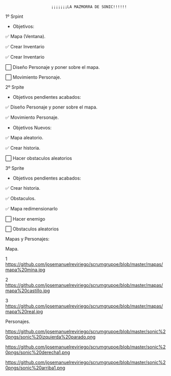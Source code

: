                         ¡¡¡¡¡¡¡LA MAZMORRA DE SONIC!!!!!!

1º Srpint
 - Objetivos:

:white_check_mark: Mapa (Ventana).
  
:white_check_mark: Crear Inventario
  
:white_check_mark: Crear Inventario
  
:white_large_square: Diseño Personaje y poner sobre el mapa.
  
:white_large_square: Movimiento Personaje.
  
  
  

 2º Srpite
   - Objetivos pendientes acabados:
       
:white_check_mark: Diseño Personaje y poner sobre el mapa.
 
:white_check_mark: Movimiento Personaje.
  
  - Objetivos Nuevos:
  
:white_check_mark: Mapa aleatorio.
  
:white_check_mark: Crear historia.
  
:white_large_square: Hacer obstaculos aleatorios
  
 3º Sprite
   - Objetivos pendientes acabados:
    
:white_check_mark: Crear historia.
     
:white_check_mark: Obstaculos.
      
:white_check_mark: Mapa redimensionarlo
      
:white_large_square: Hacer enemigo
      
:white_large_square: Obstaculos aleatorios
      
Mapas y Personajes:

Mapa.

1
https://github.com/josemanuelreviriego/scrumgrupoe/blob/master/mapas/mapa%20mina.jpg

2
https://github.com/josemanuelreviriego/scrumgrupoe/blob/master/mapas/mapa%20castillo.jpg

3
https://github.com/josemanuelreviriego/scrumgrupoe/blob/master/mapas/mapa%20real.jpg
     
  
Personajes.

https://github.com/josemanuelreviriego/scrumgrupoe/blob/master/sonic%20pngs/sonic%20izquierda%20parado.png

https://github.com/josemanuelreviriego/scrumgrupoe/blob/master/sonic%20pngs/sonic%20derecha1.png

https://github.com/josemanuelreviriego/scrumgrupoe/blob/master/sonic%20pngs/sonic%20arriba1.png
